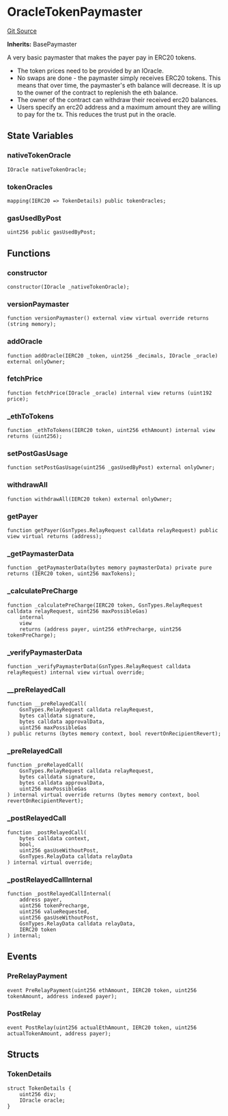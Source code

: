 # OracleTokenPaymaster
[Git Source](https://github.com/bob-collective/bob/blob/master/src/paymasters/OracleTokenPaymaster.sol)

**Inherits:**
BasePaymaster

A very basic paymaster that makes the payer pay in ERC20 tokens.
- The token prices need to be provided by an IOracle.
- No swaps are done - the paymaster simply receives ERC20 tokens. This means
that over time, the paymaster's eth balance will decrease. It is up to the
owner of the contract to replenish the eth balance.
- The owner of the contract can withdraw their received erc20 balances.
- Users specify an erc20 address and a maximum amount they are willing to pay
for the tx. This reduces the trust put in the oracle.


## State Variables
### nativeTokenOracle

```solidity
IOracle nativeTokenOracle;
```


### tokenOracles

```solidity
mapping(IERC20 => TokenDetails) public tokenOracles;
```


### gasUsedByPost

```solidity
uint256 public gasUsedByPost;
```


## Functions
### constructor


```solidity
constructor(IOracle _nativeTokenOracle);
```

### versionPaymaster


```solidity
function versionPaymaster() external view virtual override returns (string memory);
```

### addOracle


```solidity
function addOracle(IERC20 _token, uint256 _decimals, IOracle _oracle) external onlyOwner;
```

### fetchPrice


```solidity
function fetchPrice(IOracle _oracle) internal view returns (uint192 price);
```

### _ethToTokens


```solidity
function _ethToTokens(IERC20 token, uint256 ethAmount) internal view returns (uint256);
```

### setPostGasUsage


```solidity
function setPostGasUsage(uint256 _gasUsedByPost) external onlyOwner;
```

### withdrawAll


```solidity
function withdrawAll(IERC20 token) external onlyOwner;
```

### getPayer


```solidity
function getPayer(GsnTypes.RelayRequest calldata relayRequest) public view virtual returns (address);
```

### _getPaymasterData


```solidity
function _getPaymasterData(bytes memory paymasterData) private pure returns (IERC20 token, uint256 maxTokens);
```

### _calculatePreCharge


```solidity
function _calculatePreCharge(IERC20 token, GsnTypes.RelayRequest calldata relayRequest, uint256 maxPossibleGas)
    internal
    view
    returns (address payer, uint256 ethPrecharge, uint256 tokenPreCharge);
```

### _verifyPaymasterData


```solidity
function _verifyPaymasterData(GsnTypes.RelayRequest calldata relayRequest) internal view virtual override;
```

### __preRelayedCall


```solidity
function __preRelayedCall(
    GsnTypes.RelayRequest calldata relayRequest,
    bytes calldata signature,
    bytes calldata approvalData,
    uint256 maxPossibleGas
) public returns (bytes memory context, bool revertOnRecipientRevert);
```

### _preRelayedCall


```solidity
function _preRelayedCall(
    GsnTypes.RelayRequest calldata relayRequest,
    bytes calldata signature,
    bytes calldata approvalData,
    uint256 maxPossibleGas
) internal virtual override returns (bytes memory context, bool revertOnRecipientRevert);
```

### _postRelayedCall


```solidity
function _postRelayedCall(
    bytes calldata context,
    bool,
    uint256 gasUseWithoutPost,
    GsnTypes.RelayData calldata relayData
) internal virtual override;
```

### _postRelayedCallInternal


```solidity
function _postRelayedCallInternal(
    address payer,
    uint256 tokenPrecharge,
    uint256 valueRequested,
    uint256 gasUseWithoutPost,
    GsnTypes.RelayData calldata relayData,
    IERC20 token
) internal;
```

## Events
### PreRelayPayment

```solidity
event PreRelayPayment(uint256 ethAmount, IERC20 token, uint256 tokenAmount, address indexed payer);
```

### PostRelay

```solidity
event PostRelay(uint256 actualEthAmount, IERC20 token, uint256 actualTokenAmount, address payer);
```

## Structs
### TokenDetails

```solidity
struct TokenDetails {
    uint256 div;
    IOracle oracle;
}
```

